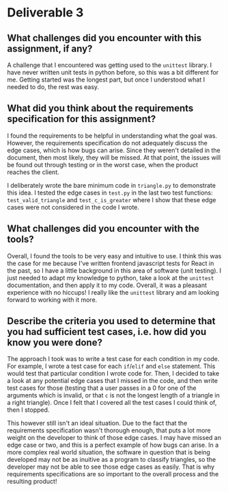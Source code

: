 # Deliverable 3

## What challenges did you encounter with this assignment, if any?

A challenge that I encountered was getting used to the `unittest` library. I have never written unit tests in python before, so this was a bit different for me. Getting started was the longest part, but once I understood what I needed to do, the rest was easy.

## What did you think about the requirements specification for this assignment?

I found the requirements to be helpful in understanding what the goal was. However, the requirements specification do not adequately discuss the edge cases, which is how bugs can arise. Since they weren't detailed in the document, then most likely, they will be missed. At that point, the issues will be found out through testing or in the worst case, when the product reaches the client.

I deliberately wrote the bare minimum code in `triangle.py` to demonstrate this idea. I tested the edge cases in `test.py` in the last two test functions: `test_valid_triangle` and `test_c_is_greater` where I show that these edge cases were not considered in the code I wrote.

## What challenges did you encounter with the tools?

Overall, I found the tools to be very easy and intuitive to use. I think this was the case for me because I've written frontend javascript tests for React in the past, so I have a little background in this area of software (unit testing). I just needed to adapt my knowledge to python, take a look at the `unittest` documentation, and then apply it to my code. Overall, it was a pleasant experience with no hiccups! I really like the `unittest` library and am looking forward to working with it more.

## Describe the criteria you used to determine that you had sufficient test cases, i.e. how did you know you were done?

The approach I took was to write a test case for each condition in my code. For example, I wrote a test case for each `if`/`elif` and `else` statement. This would test that particular condition I wrote code for. Then, I decided to take a look at any potential edge cases that I missed in the code, and then write test cases for those (testing that a user passes in a 0 for one of the arguments which is invalid, or that `c` is not the longest length of a triangle in a right triangle). Once I felt that I covered all the test cases I could think of, then I stopped.

This however still isn't an ideal situation. Due to the fact that the requirements specification wasn't thorough enough, that puts a lot more weight on the developer to think of those edge cases. I may have missed an edge case or two, and this is a perfect example of how bugs can arise. In a more complex real world situation, the software in question that is being developed may not be as inuitive as a program to classify triangles, so the developer may not be able to see those edge cases as easily. That is why requirements specifications are so important to the overall process and the resulting product!
